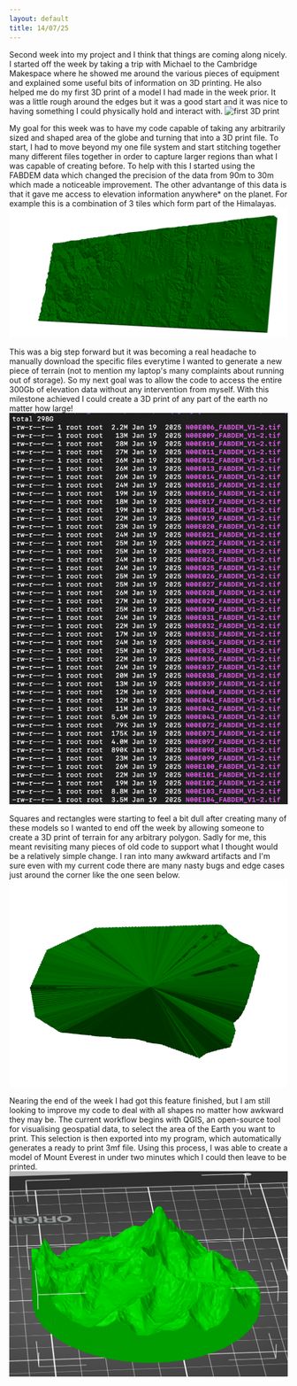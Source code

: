 ```yaml
---
layout: default
title: 14/07/25
---
```


Second week into my project and I think that things are coming along nicely. I started off the week by taking a trip with Michael to the Cambridge Makespace where he showed me around the various pieces of equipment and explained some useful bits of information on 3D printing. He also helped me do my first 3D print of a model I had made in the week prior. It was a little rough around the edges but it was a good start and it was nice to having something I could physically hold and interact with.
![first 3D print](images/first_print.png)

My goal for this week was to have my code capable of taking any arbitrarily sized and shaped area of the globe and turning that into a 3D print file. To start, I had to move beyond my one file system and start stitching together many different files together in order to capture larger regions than what I was capable of creating before. To help with this I started using the FABDEM data which changed the precision of the data from 90m to 30m which made a noticeable improvement. The other advantange of this data is that it gave me access to elevation information anywhere* on the planet. For example this is a combination of 3 tiles which form part of the Himalayas.
![3 tile Himalayas](images/himalayas.png)

This was a big step forward but it was becoming a real headache to manually download the specific files everytime I wanted to generate a new piece of terrain (not to mention my laptop's many complaints about running out of storage). So my next goal was to allow the code to access the entire 300Gb of elevation data without any intervention from myself. With this milestone achieved I could create a 3D print of any part of the earth no matter how large!
![server files](images/server_files.png)

Squares and rectangles were starting to feel a bit dull after creating many of these models so I wanted to end off the week by allowing someone to create a 3D print of terrain for any arbitrary polygon. Sadly for me, this meant revisiting many pieces of old code to support what I thought would be a relatively simple change. I ran into many awkward artifacts and I'm sure even with my current code there are many nasty bugs and edge cases just around the corner like the one seen below.
![broken tesselation](images/broken_tesselation.png)

Nearing the end of the week I had got this feature finished, but I am still looking to improve my code to deal with all shapes no matter how awkward they may be. The current workflow begins with QGIS, an open-source tool for visualising geospatial data, to select the area of the Earth you want to print. This selection is then exported into my program, which automatically generates a ready to print 3mf file. Using this process, I was able to create a model of Mount Everest in under two minutes which I could then leave to be printed.
![mount everest print](images/everest_model.png)